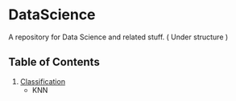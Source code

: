 # DataScience
A repository for Data Science and related stuff. ( Under structure )

## Table of Contents

1. [Classification](https://github.com/IslemBouzidi/DataScience/blob/main/Classification.md)
    - KNN

